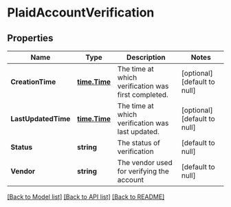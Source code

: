 # PlaidAccountVerification

## Properties
Name | Type | Description | Notes
------------ | ------------- | ------------- | -------------
**CreationTime** | [**time.Time**](time.Time.md) | The time at which verification was first completed. | [optional] [default to null]
**LastUpdatedTime** | [**time.Time**](time.Time.md) | The time at which verification was last updated. | [optional] [default to null]
**Status** | **string** | The status of verification | [default to null]
**Vendor** | **string** | The vendor used for verifying the account | [default to null]

[[Back to Model list]](../README.md#documentation-for-models) [[Back to API list]](../README.md#documentation-for-api-endpoints) [[Back to README]](../README.md)

